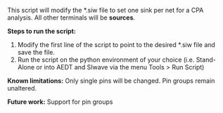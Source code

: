 This script will modify the *.siw file to set one sink per net for a CPA analysis. All other terminals will be **sources**.

**Steps to run the script:**
1. Modify the first line of the script to point to the desired *.siw file and save the file.
2. Run the script on the python environment of your choice (i.e. Stand-Alone or into AEDT and SIwave via the menu Tools > Run Script)

**Known limitations:**
Only single pins will be changed. Pin groups remain unaltered. 

**Future work:**
Support for pin groups
